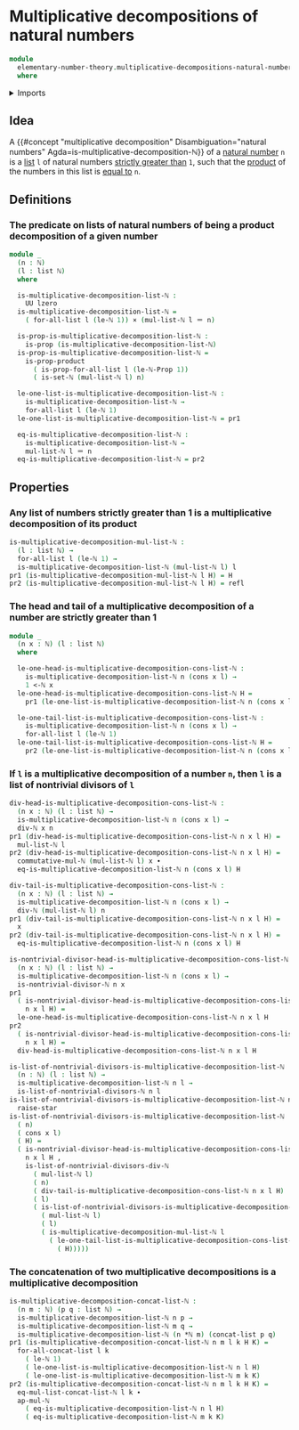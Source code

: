 # Multiplicative decompositions of natural numbers

```agda
module
  elementary-number-theory.multiplicative-decompositions-natural-numbers
  where
```

<details><summary>Imports</summary>

```agda
open import elementary-number-theory.divisibility-natural-numbers
open import elementary-number-theory.equality-natural-numbers
open import elementary-number-theory.multiplication-lists-of-natural-numbers
open import elementary-number-theory.multiplication-natural-numbers
open import elementary-number-theory.natural-numbers
open import elementary-number-theory.nontrivial-divisors-natural-numbers
open import elementary-number-theory.strict-inequality-natural-numbers

open import foundation.action-on-identifications-functions
open import foundation.cartesian-product-types
open import foundation.dependent-pair-types
open import foundation.identity-types
open import foundation.propositions
open import foundation.unit-type
open import foundation.universe-levels

open import lists.concatenation-lists
open import lists.lists
open import lists.universal-quantification-lists
```

</details>

## Idea

A
{{#concept "multiplicative decomposition" Disambiguation="natural numbers" Agda=is-multiplicative-decomposition-ℕ}}
of a [natural number](elementary-number-theory.natural-numbers.md) `n` is a
[list](lists.lists.md) `l` of natural numbers
[strictly greater than](elementary-number-theory.strict-inequality-natural-numbers.md)
`1`, such that the
[product](elementary-number-theory.multiplication-lists-of-natural-numbers.md)
of the numbers in this list is [equal to](foundation-core.identity-types.md)
`n`.

## Definitions

### The predicate on lists of natural numbers of being a product decomposition of a given number

```agda
module _
  (n : ℕ)
  (l : list ℕ)
  where

  is-multiplicative-decomposition-list-ℕ :
    UU lzero
  is-multiplicative-decomposition-list-ℕ =
    ( for-all-list l (le-ℕ 1)) × (mul-list-ℕ l ＝ n)

  is-prop-is-multiplicative-decomposition-list-ℕ :
    is-prop (is-multiplicative-decomposition-list-ℕ)
  is-prop-is-multiplicative-decomposition-list-ℕ =
    is-prop-product
      ( is-prop-for-all-list l (le-ℕ-Prop 1))
      ( is-set-ℕ (mul-list-ℕ l) n)

  le-one-list-is-multiplicative-decomposition-list-ℕ :
    is-multiplicative-decomposition-list-ℕ →
    for-all-list l (le-ℕ 1)
  le-one-list-is-multiplicative-decomposition-list-ℕ = pr1

  eq-is-multiplicative-decomposition-list-ℕ :
    is-multiplicative-decomposition-list-ℕ →
    mul-list-ℕ l ＝ n
  eq-is-multiplicative-decomposition-list-ℕ = pr2
```

## Properties

### Any list of numbers strictly greater than 1 is a multiplicative decomposition of its product

```agda
is-multiplicative-decomposition-mul-list-ℕ :
  (l : list ℕ) →
  for-all-list l (le-ℕ 1) →
  is-multiplicative-decomposition-list-ℕ (mul-list-ℕ l) l
pr1 (is-multiplicative-decomposition-mul-list-ℕ l H) = H
pr2 (is-multiplicative-decomposition-mul-list-ℕ l H) = refl
```

### The head and tail of a multiplicative decomposition of a number are strictly greater than 1

```agda
module _
  (n x : ℕ) (l : list ℕ)
  where

  le-one-head-is-multiplicative-decomposition-cons-list-ℕ :
    is-multiplicative-decomposition-list-ℕ n (cons x l) →
    1 <-ℕ x
  le-one-head-is-multiplicative-decomposition-cons-list-ℕ H =
    pr1 (le-one-list-is-multiplicative-decomposition-list-ℕ n (cons x l) H)

  le-one-tail-list-is-multiplicative-decomposition-cons-list-ℕ :
    is-multiplicative-decomposition-list-ℕ n (cons x l) →
    for-all-list l (le-ℕ 1)
  le-one-tail-list-is-multiplicative-decomposition-cons-list-ℕ H =
    pr2 (le-one-list-is-multiplicative-decomposition-list-ℕ n (cons x l) H)
```

### If `l` is a multiplicative decomposition of a number `n`, then `l` is a list of nontrivial divisors of `l`

```agda
div-head-is-multiplicative-decomposition-cons-list-ℕ :
  (n x : ℕ) (l : list ℕ) →
  is-multiplicative-decomposition-list-ℕ n (cons x l) →
  div-ℕ x n
pr1 (div-head-is-multiplicative-decomposition-cons-list-ℕ n x l H) =
  mul-list-ℕ l
pr2 (div-head-is-multiplicative-decomposition-cons-list-ℕ n x l H) =
  commutative-mul-ℕ (mul-list-ℕ l) x ∙
  eq-is-multiplicative-decomposition-list-ℕ n (cons x l) H

div-tail-is-multiplicative-decomposition-cons-list-ℕ :
  (n x : ℕ) (l : list ℕ) →
  is-multiplicative-decomposition-list-ℕ n (cons x l) →
  div-ℕ (mul-list-ℕ l) n
pr1 (div-tail-is-multiplicative-decomposition-cons-list-ℕ n x l H) =
  x
pr2 (div-tail-is-multiplicative-decomposition-cons-list-ℕ n x l H) =
  eq-is-multiplicative-decomposition-list-ℕ n (cons x l) H

is-nontrivial-divisor-head-is-multiplicative-decomposition-cons-list-ℕ :
  (n x : ℕ) (l : list ℕ) →
  is-multiplicative-decomposition-list-ℕ n (cons x l) →
  is-nontrivial-divisor-ℕ n x
pr1
  ( is-nontrivial-divisor-head-is-multiplicative-decomposition-cons-list-ℕ
    n x l H) =
  le-one-head-is-multiplicative-decomposition-cons-list-ℕ n x l H
pr2
  ( is-nontrivial-divisor-head-is-multiplicative-decomposition-cons-list-ℕ
    n x l H) =
  div-head-is-multiplicative-decomposition-cons-list-ℕ n x l H

is-list-of-nontrivial-divisors-is-multiplicative-decomposition-list-ℕ :
  (n : ℕ) (l : list ℕ) →
  is-multiplicative-decomposition-list-ℕ n l →
  is-list-of-nontrivial-divisors-ℕ n l
is-list-of-nontrivial-divisors-is-multiplicative-decomposition-list-ℕ n nil H =
  raise-star
is-list-of-nontrivial-divisors-is-multiplicative-decomposition-list-ℕ
  ( n)
  ( cons x l)
  ( H) =
  ( is-nontrivial-divisor-head-is-multiplicative-decomposition-cons-list-ℕ
    n x l H ,
    is-list-of-nontrivial-divisors-div-ℕ
      ( mul-list-ℕ l)
      ( n)
      ( div-tail-is-multiplicative-decomposition-cons-list-ℕ n x l H)
      ( l)
      ( is-list-of-nontrivial-divisors-is-multiplicative-decomposition-list-ℕ
        ( mul-list-ℕ l)
        ( l)
        ( is-multiplicative-decomposition-mul-list-ℕ l
          ( le-one-tail-list-is-multiplicative-decomposition-cons-list-ℕ n x l
            ( H)))))
```

### The concatenation of two multiplicative decompositions is a multiplicative decomposition

```agda
is-multiplicative-decomposition-concat-list-ℕ :
  (n m : ℕ) (p q : list ℕ) →
  is-multiplicative-decomposition-list-ℕ n p →
  is-multiplicative-decomposition-list-ℕ m q →
  is-multiplicative-decomposition-list-ℕ (n *ℕ m) (concat-list p q)
pr1 (is-multiplicative-decomposition-concat-list-ℕ n m l k H K) =
  for-all-concat-list l k
    ( le-ℕ 1)
    ( le-one-list-is-multiplicative-decomposition-list-ℕ n l H)
    ( le-one-list-is-multiplicative-decomposition-list-ℕ m k K)
pr2 (is-multiplicative-decomposition-concat-list-ℕ n m l k H K) =
  eq-mul-list-concat-list-ℕ l k ∙
  ap-mul-ℕ
    ( eq-is-multiplicative-decomposition-list-ℕ n l H)
    ( eq-is-multiplicative-decomposition-list-ℕ m k K)
```
